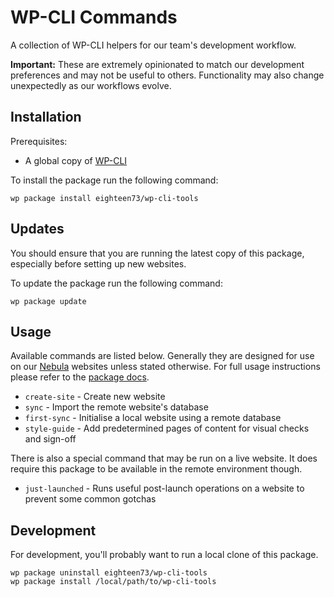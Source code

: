 # WP-CLI Commands

A collection of WP-CLI helpers for our team's development workflow.

**Important:** These are extremely opinionated to match our development preferences and may not be useful to others. Functionality may also change unexpectedly as our workflows evolve.

## Installation

Prerequisites:

- A global copy of [WP-CLI](https://make.wordpress.org/cli/handbook/guides/installing/)

To install the package run the following command:

```shell
wp package install eighteen73/wp-cli-tools
```

## Updates

You should ensure that you are running the latest copy of this package, especially before setting up new websites.

To update the package run the following command:

```shell
wp package update
```

## Usage

Available commands are listed below. Generally they are designed for use on our [Nebula](https://github.com/eighteen73/nebula) websites unless stated otherwise. For full usage instructions please refer to the [package docs](https://docs.eighteen73.co.uk/wordpress/wp-cli/).

* `create-site` - Create new website
* `sync` - Import the remote website's database
* `first-sync` - Initialise a local website using a remote database
* `style-guide` - Add predetermined pages of content for visual checks and sign-off

There is also a special command that may be run on a live website. It does require this package to be available in the remote environment though.

* `just-launched` - Runs useful post-launch operations on a website to prevent some common gotchas

## Development

For development, you'll probably want to run a local clone of this package.

```shell
wp package uninstall eighteen73/wp-cli-tools
wp package install /local/path/to/wp-cli-tools
```
